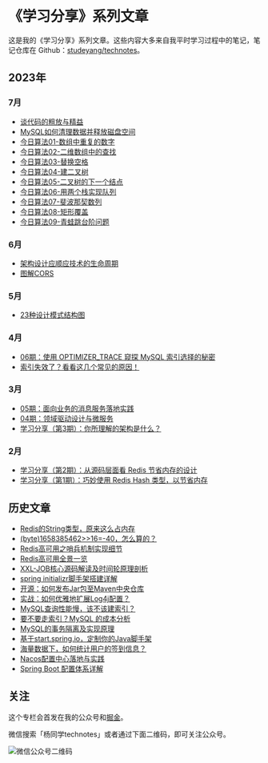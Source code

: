 # 《学习分享》系列文章
这是我的《学习分享》系列文章。这些内容大多来自我平时学习过程中的笔记，笔记仓库在 Github：[studeyang/technotes](https://github.com/studeyang/technotes)。

## 2023年

### 7月

- [谈代码的粗放与精益](source/_posts/2023/20230705-谈代码的粗放与精益.md)
- [MySQL如何清理数据并释放磁盘空间](source/_posts/2023/20230710-MySQL如何清理数据并释放磁盘空间.md)
- [今日算法01-数组中重复的数字](source/_posts/2023/20230713-今日算法01-数组中重复的数字.md)
- [今日算法02-二维数组中的查找](source/_posts/2023/20230714-今日算法02-二维数组中的查找.md)
- [今日算法03-替换空格](source/_posts/2023/20230717-今日算法03-替换空格.md)
- [今日算法04-建二叉树](source/_posts/2023/20230718-今日算法04-建二叉树.md)
- [今日算法05-二叉树的下一个结点](source/_posts/2023/20230719-今日算法05-二叉树的下一个结点.md)
- [今日算法06-用两个栈实现队列](source/_posts/2023/20230720-今日算法06-用两个栈实现队列.md)
- [今日算法07-斐波那契数列](source/_posts/2023/20230721-今日算法07-斐波那契数列.md)
- [今日算法08-矩形覆盖](source/_posts/2023/20230724-今日算法08-矩形覆盖.md)
- [今日算法09-青蛙跳台阶问题](source/_posts/2023/20230725-今日算法09-青蛙跳台阶问题.md)

### 6月

- [架构设计应顺应技术的生命周期](source/_posts/2023/20230608-架构设计应顺应技术的生命周期.md)
- [图解CORS](source/_posts/2023/20230613-图解CORS.md)

### 5月

- [23种设计模式结构图](source/_posts/2023/20230513-23种设计模式结构图.md)

### 4月

- [06期：使用 OPTIMIZER_TRACE 窥探 MySQL 索引选择的秘密](source/_posts/2023/20230418-06期：使用OPTIMIZER_TRACE窥探MySQL索引选择的秘密.md)
- [索引失效了？看看这几个常见的原因！](source/_posts/2023/20230416-索引失效了,看看这几个常见的原因.md)

### 3月

- [05期：面向业务的消息服务落地实践](source/_posts/2023/20230325-05期：面向业务的消息服务落地实践.md)
- [04期：领域驱动设计与微服务](source/_posts/2023/20230319-04期：领域驱动设计与微服务.md)
- [学习分享（第3期）：你所理解的架构是什么？](source/_posts/2023/20230305-学习分享(第3期)：你所理解的架构是什么.md)

### 2月

- [学习分享（第2期）：从源码层面看 Redis 节省内存的设计](source/_posts/2023/20230218-学习分享(第2期)：从源码层面看Redis节省内存的设计.md)
- [学习分享（第1期）：巧妙使用 Redis Hash 类型，以节省内存](source/_posts/2023/20230205-学习分享(第1期)：巧妙使用RedisHash类型,以节省内存.md)

## 历史文章

- [Redis的String类型，原来这么占内存](source/_posts/2023/20230108-Redis的String类型,原来这么占内存.md)
- [(byte)1658385462>>16=-40，怎么算的？](source/_posts/2022/20221226-(byte)1658385462vv16=-40,怎么算的.md)
- [Redis高可用之哨兵机制实现细节](source/_posts/2022/20221220-Redis高可用之哨兵机制实现细节.md)
- [Redis高可用全景一览](source/_posts/2022/20221211-Redis高可用全景一览.md)
- [XXL-JOB核心源码解读及时间轮原理剖析](source/_posts/2022/20221206-XXL-JOB核心源码导读及时间轮原理剖析.md)
- [spring initializr脚手架搭建详解](source/_posts/2022/20221122-spring-initializr脚手架搭建详解.md)
- [开源：如何发布Jar包至Maven中央仓库](source/_posts/2022/20221108-如何发布Jar包至Maven中央仓库.md)
- [实战：如何优雅地扩展Log4j配置？](source/_posts/2022/20221029-实战：如何优雅地扩展Log4j配置.md)
- [MySQL查询性能慢，该不该建索引？](source/_posts/2022/20221113-MySQL查询性能慢,该不该建索引.md)
- [要不要走索引？MySQL 的成本分析](source/_posts/2022/20221107-要不要走索引,MySQL的成本分析.md)
- [MySQL的事务隔离及实现原理](source/_posts/2022/20221102-MySQL的事务隔离及实现原理.md)
- [基于start.spring.io，定制你的Java脚手架](source/_posts/2022/20221029-基于start.spring.io,定制你的Java脚手架.md)
- [海量数据下，如何统计用户的签到信息？](source/_posts/2022/20221029-海量数据下,统计用户的签到信息.md)
- [Nacos配置中心落地与实践](source/_posts/2022/20221024-Nacos配置中心落地与实践.md)
- [Spring Boot 配置体系详解](https://mp.weixin.qq.com/s/geZ4djhkoqQqlj8F2KK4PA)

## 关注

这个专栏会首发在我的公众号和[掘金](https://juejin.cn/user/2594503173605767/posts)。

微信搜索「杨同学technotes」或者通过下面二维码，即可关注公众号。

![微信公众号二维码](https://technotes.oss-cn-shenzhen.aliyuncs.com/2022/qrcode_for_gh_8d08add0e5a6_258.jpg)

